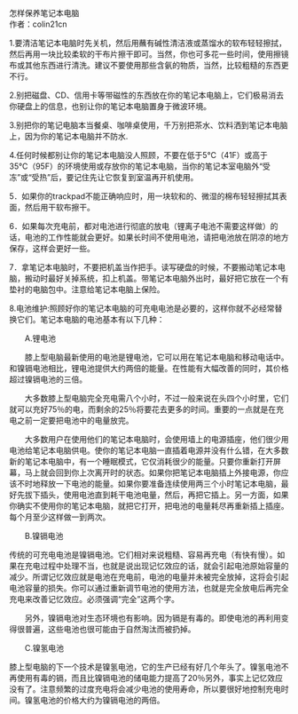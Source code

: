 怎样保养笔记本电脑  
作者：colin21cn




1.要清洁笔记本电脑时先关机，然后用蘸有碱性清洁液或蒸馏水的软布轻轻擦拭，然后再用一块比较柔软的干布片擦干即可。当然，你也可多花一些时间，使用擦镜布或其他东西进行清洗。建议不要使用那些含氨的物质，当然，比较粗糙的东西更不行。 

2.别把磁盘、CD、信用卡等带磁性的东西放在你的笔记本电脑上，它们极易消去你硬盘上的信息，也别让你的笔记本电脑置身于微波环境。 

3.别把你的笔记电脑本当餐桌、咖啡桌使用，千万别把茶水、饮料洒到笔记本电脑上，因为你的笔记本电脑并不防水. 

4.任何时候都别让你的笔记本电脑没人照顾，不要在低于5℃（41F）或高于35℃（95F）的环境使用或存放你的笔记本电脑，当你的笔记本室电脑外“受冻”或“受热”后，要记住先让它恢复到室温再开机使用。 

5．如果你的trackpad不能正确响应时，用一块软和的、微湿的棉布轻轻擦拭其表面，然后用干软布擦干。 

6．如果每次充电前，都对电池进行彻底的放电（锂离子电池不需要这样做）的话，电池的工作性能就会更好。如果长时间不使用电池，请把电池放在阴凉的地方保存，这样会更好一些。 

7．拿笔记本电脑时，不要把机盖当作把手。读写硬盘的时候，不要搬动笔记本电脑，搬动时最好关掉系统，扣上机盖。带笔记本电脑外出时，最好把它放在一个有垫衬的电脑包中。注意给笔记本电脑上保险。 

8.电池维护:照顾好你的笔记本电脑的可充电电池是必要的，这样你就不必经常替换它们。笔记本电脑的电池基本有以下几种： 
 

 

　　A.锂电池 
 

　　膝上型电脑最新使用的电池是锂电池，它可以用在笔记本电脑和移动电话中。和镍镉电池相比，锂电池提供大约两倍的能量。在性能有大幅改善的同时，其价格超过镍镉电池的三倍。 
 

 

　　大多数膝上型电脑完全充电需八个小时，不过一般来说在头四个小时里，它们就可以充好75％的电，而剩余的25％将要花去更多的时间。重要的一点就是在充电之前一定要把电池中的电量放完。 
 

 

　　大多数用户在使用他们的笔记本电脑时，会使用墙上的电源插座，他们很少用电池给笔记本电脑供电。使你的笔记本电脑一直插着电源并没有什么错，在大多数新的笔记本电脑中，有一个睡眠模式，它仅消耗很少的能量。只要你重新打开屏幕，马上就会回到你上次离开时的状态。如果你把笔记本电脑插上外接电源，你应该不时地释放一下电池的能量。如果你要准备连续使用两三个小时笔记本电脑，最好先拔下插头，使用电池直到耗干电池电量，然后，再把它插上。另一方面，如果你确实不使用你的笔记本电脑，就把它打开，把电池的电量耗尽再重新插上插座。每个月至少这样做一到两次。 
 

　　B.镍镉电池 
 

传统的可充电电池是镍镉电池。它们相对来说粗糙、容易再充电（有快有慢）。如果在充电过程中处理不当，也就是说出现记忆效应的话，就会引起电池原始容量的减少。所谓记忆效应就是电池在充电前，电池的电量并未被完全放掉，这将会引起电池容量的损失。你可以通过重新调节电池的使用方法，也就是完全放电后再完全充电来改善记忆效应。必须强调“完全”这两个字。 
 

 

　　另外，镍镉电池对生态环境也有影响。因为镉是有毒的。即使电池的再利用变得很普遍，这些电池也很可能由于自然淘汰而被扔掉。 
 

 

　　C.镍氢电池 
 

膝上型电脑的下一个技术是镍氢电池，它的生产已经有好几个年头了。镍氢电池不再使用有毒的镉，而且比镍镉电池的储电能力提高了20％另外，事实上记忆效应没有了。注意频繁的过度充电将会减少电池的使用寿命，所以要很好地控制充电时间。镍氢电池的价格大约为镍镉电池的两倍。 

